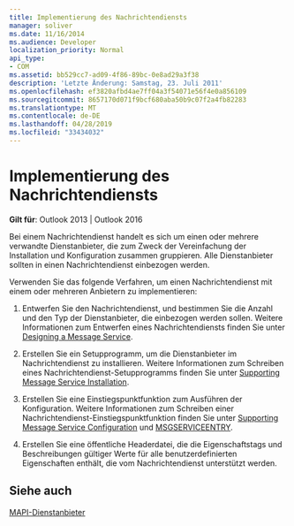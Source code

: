 ```yaml
---
title: Implementierung des Nachrichtendiensts
manager: soliver
ms.date: 11/16/2014
ms.audience: Developer
localization_priority: Normal
api_type:
- COM
ms.assetid: bb529cc7-ad09-4f86-89bc-0e8ad29a3f38
description: 'Letzte Änderung: Samstag, 23. Juli 2011'
ms.openlocfilehash: ef3820afbd4ae7ff04a3f54071e56f4e0a856109
ms.sourcegitcommit: 8657170d071f9bcf680aba50b9c07f2a4fb82283
ms.translationtype: MT
ms.contentlocale: de-DE
ms.lasthandoff: 04/28/2019
ms.locfileid: "33434032"
---
```

# <a name="message-service-implementation"></a>Implementierung des Nachrichtendiensts

  
  
**Gilt für**: Outlook 2013 | Outlook 2016 
  
Bei einem Nachrichtendienst handelt es sich um einen oder mehrere verwandte Dienstanbieter, die zum Zweck der Vereinfachung der Installation und Konfiguration zusammen gruppieren. Alle Dienstanbieter sollten in einen Nachrichtendienst einbezogen werden.
  
Verwenden Sie das folgende Verfahren, um einen Nachrichtendienst mit einem oder mehreren Anbietern zu implementieren:
  
1. Entwerfen Sie den Nachrichtendienst, und bestimmen Sie die Anzahl und den Typ der Dienstanbieter, die einbezogen werden sollen. Weitere Informationen zum Entwerfen eines Nachrichtendiensts finden Sie unter [Designing a Message Service](designing-a-message-service.md).
    
2. Erstellen Sie ein Setupprogramm, um die Dienstanbieter im Nachrichtendienst zu installieren. Weitere Informationen zum Schreiben eines Nachrichtendienst-Setupprogramms finden Sie unter [Supporting Message Service Installation](supporting-message-service-installation.md). 
    
3. Erstellen Sie eine Einstiegspunktfunktion zum Ausführen der Konfiguration. Weitere Informationen zum Schreiben einer Nachrichtendienst-Einstiegspunktfunktion finden Sie unter [Supporting Message Service Configuration](supporting-message-service-configuration.md) und [MSGSERVICEENTRY](msgserviceentry.md). 
    
4. Erstellen Sie eine öffentliche Headerdatei, die die Eigenschaftstags und Beschreibungen gültiger Werte für alle benutzerdefinierten Eigenschaften enthält, die vom Nachrichtendienst unterstützt werden. 
    
## <a name="see-also"></a>Siehe auch



[MAPI-Dienstanbieter](mapi-service-providers.md)

